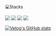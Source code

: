 💻Stacks <br/>
<div>
<img src="https://img.shields.io/badge/Javascript-F7DF1E?style=flat-square&logo=javascript&logoColor=white"/> <img src="https://img.shields.io/badge/Typescript-3178C6?style=flat-square&logo=typescript&logoColor=white"/> <img src="https://img.shields.io/badge/React-61DAFB?style=flat-square&logo=react&logoColor=white"/> <img src="https://img.shields.io/badge/Vue-4FC08D?style=flat-square&logo=vuedotjs&logoColor=white"/> </div>

[![Velog's GitHub stats](https://velog-readme-stats.vercel.app/api?name=outclassstudio)](https://velog.io/@outclassstudio)
